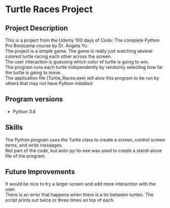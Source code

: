 # Turtle Races Project  
## Project Description  
This is a project from the Udemy 100 days of Code: The complete Python Pro Bootcamp course by Dr. Angela Yu.  
The project is a simple game. The game is really just watching several colored turtle racing each other across the screen.  
The user interaction is guessing which color of turtle is going to win.  
The program runs each turtle independently by randomly selecting how far the turtle is going to move.  
The application file (Turtle_Races.exe) will alow this program to be run by others that may not have Python installed.

## Program versions
- Python 3.8

## Skills  
The Python program uses the Turtle class to create a screen, control screen items, and write messages.  
Not part of the code, but auto-py-to-exe was used to create a stand-alone file of the program.  

## Future Improvements
It would be nice to try a larger screen and add more interaction with the user.  
There is an error that happens when there is a tie between turtles. The script prints out twice or three times on top of each.  
